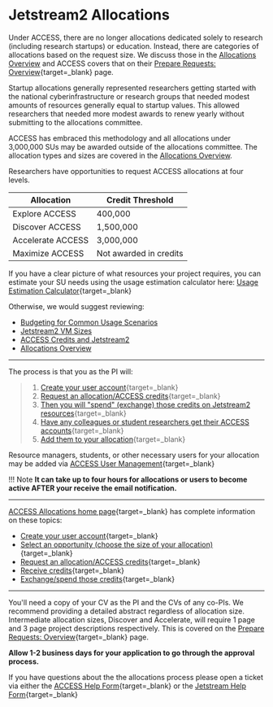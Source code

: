 # Jetstream2 Allocations

Under ACCESS, there are no longer allocations dedicated solely to research (including research startups) or education. Instead, there are categories of allocations based on the request size. We discuss those in the [Allocations Overview](overview.md) and ACCESS covers that on their [Prepare Requests: Overview](https://allocations.access-ci.org/prepare-requests){target=_blank} page.

Startup allocations generally represented researchers getting started with the national cyberinfrastructure or research groups that needed modest amounts of resources generally equal to startup values. This allowed researchers that needed more modest awards to renew yearly without submitting to the allocations committee.

ACCESS has embraced this methodology and all allocations under 3,000,000 SUs may be awarded outside of the allocations committee. The allocation types and sizes are covered in the [Allocations Overview](overview.md).

Researchers have opportunities to request ACCESS allocations at four levels.

|  Allocation | Credit Threshold |
|---|---|
| Explore ACCESS | 400,000  |
|  Discover ACCESS | 1,500,000  |
| Accelerate ACCESS | 3,000,000  |
| Maximize ACCESS | Not awarded in credits |

If you have a clear picture of what resources your project requires, you can estimate your SU needs using the usage estimation calculator here: [Usage Estimation Calculator](../alloc/estimator.md){target=_blank}

Otherwise, we would suggest reviewing:

* [Budgeting for Common Usage Scenarios](budgeting.md)
* [Jetstream2 VM Sizes](../general/vmsizes.md)
* [ACCESS Credits and Jetstream2](../general/access.md)
* [Allocations Overview](overview.md)

---

The process is that you as the PI will:

> 1. [Create your user account](https://identity.access-ci.org/new-user){target=_blank}
> 2. [Request an allocation/ACCESS credits](https://allocations.access-ci.org/get-your-first-project){target=_blank}
> 3. [Then you will "spend" (exchange) those credits on Jetstream2 resources](https://allocations.access-ci.org/){target=_blank}
> 4. [Have any colleagues or student researchers get their ACCESS accounts](https://identity.access-ci.org/new-user){target=_blank}
> 5. [Add them to your allocation](https://allocations.access-ci.org/){target=_blank}

Resource managers, students, or other necessary users for your allocation may be added via [ACCESS User Management](https://allocations.access-ci.org/){target=_blank}

!!! Note
    **It can take up to four hours for allocations or users to become active AFTER your receive the email notification.**

---

[ACCESS Allocations home page](https://allocations.access-ci.org/){target=_blank} has complete information on these topics:

* [Create your user account](https://identity.access-ci.org/new-user){target=_blank}
* [Select an opportunity (choose the size of your allocation)](https://allocations.access-ci.org/prepare-requests){target=_blank}
* [Request an allocation/ACCESS credits](https://allocations.access-ci.org/get-your-first-project){target=_blank}
* [Receive credits](https://allocations.access-ci.org/exchange_calculator){target=_blank}
* [Exchange/spend those credits](https://allocations.access-ci.org/){target=_blank}

---

You'll need a copy of your CV as the PI and the CVs of any co-PIs. We recommend providing a detailed abstract regardless of allocation size. Intermediate allocation sizes, Discover and Accelerate, will require 1 page and 3 page project descriptions respectively. This is covered on the [Prepare Requests: Overview](https://allocations.access-ci.org/prepare-requests){target=_blank} page.

**Allow 1-2 business days for your application to go through the approval process.**

If you have questions about the the allocations process please open a ticket via either the [ACCESS Help Form](https://support.access-ci.org/user/login?destination=/open-a-ticket){target=_blank} or the [Jetstream Help Form](https://jetstream-cloud.org/contact/index.html){target=_blank}
